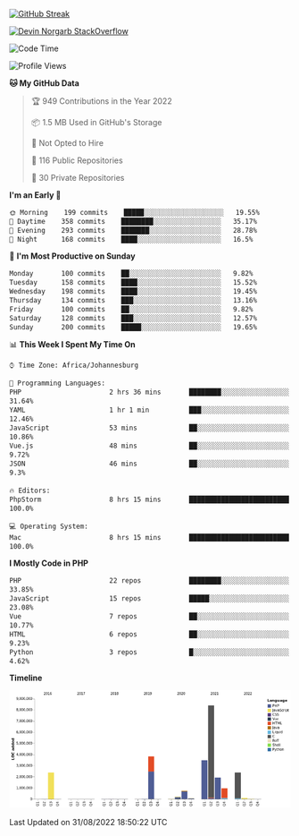 
[![GitHub Streak](http://github-readme-streak-stats.herokuapp.com?user=DevinNorgarb&date_format=M%20j%5B%2C%20Y%5D)](https://git.io/streak-stats)


[![Devin Norgarb StackOverflow](https://github-readme-stackoverflow.vercel.app/?userID=4993755)](https://stackoverflow.com/users/4993755/devin-norgarb)

<!--START_SECTION:waka-->
![Code Time](http://img.shields.io/badge/Code%20Time-5%2C742%20hrs%2017%20mins-blue)

![Profile Views](http://img.shields.io/badge/Profile%20Views-1-blue)

**🐱 My GitHub Data** 

> 🏆 949 Contributions in the Year 2022
 > 
> 📦 1.5 MB Used in GitHub's Storage 
 > 
> 🚫 Not Opted to Hire
 > 
> 📜 116 Public Repositories 
 > 
> 🔑 30 Private Repositories  
 > 
**I'm an Early 🐤** 

```text
🌞 Morning    199 commits    █████░░░░░░░░░░░░░░░░░░░░   19.55% 
🌆 Daytime    358 commits    ████████░░░░░░░░░░░░░░░░░   35.17% 
🌃 Evening    293 commits    ███████░░░░░░░░░░░░░░░░░░   28.78% 
🌙 Night      168 commits    ████░░░░░░░░░░░░░░░░░░░░░   16.5%

```
📅 **I'm Most Productive on Sunday** 

```text
Monday       100 commits    ██░░░░░░░░░░░░░░░░░░░░░░░   9.82% 
Tuesday      158 commits    ████░░░░░░░░░░░░░░░░░░░░░   15.52% 
Wednesday    198 commits    ████░░░░░░░░░░░░░░░░░░░░░   19.45% 
Thursday     134 commits    ███░░░░░░░░░░░░░░░░░░░░░░   13.16% 
Friday       100 commits    ██░░░░░░░░░░░░░░░░░░░░░░░   9.82% 
Saturday     128 commits    ███░░░░░░░░░░░░░░░░░░░░░░   12.57% 
Sunday       200 commits    █████░░░░░░░░░░░░░░░░░░░░   19.65%

```


📊 **This Week I Spent My Time On** 

```text
⌚︎ Time Zone: Africa/Johannesburg

💬 Programming Languages: 
PHP                      2 hrs 36 mins       ████████░░░░░░░░░░░░░░░░░   31.64% 
YAML                     1 hr 1 min          ███░░░░░░░░░░░░░░░░░░░░░░   12.46% 
JavaScript               53 mins             ██░░░░░░░░░░░░░░░░░░░░░░░   10.86% 
Vue.js                   48 mins             ██░░░░░░░░░░░░░░░░░░░░░░░   9.72% 
JSON                     46 mins             ██░░░░░░░░░░░░░░░░░░░░░░░   9.3%

🔥 Editors: 
PhpStorm                 8 hrs 15 mins       █████████████████████████   100.0%

💻 Operating System: 
Mac                      8 hrs 15 mins       █████████████████████████   100.0%

```

**I Mostly Code in PHP** 

```text
PHP                      22 repos            ████████░░░░░░░░░░░░░░░░░   33.85% 
JavaScript               15 repos            █████░░░░░░░░░░░░░░░░░░░░   23.08% 
Vue                      7 repos             ██░░░░░░░░░░░░░░░░░░░░░░░   10.77% 
HTML                     6 repos             ██░░░░░░░░░░░░░░░░░░░░░░░   9.23% 
Python                   3 repos             █░░░░░░░░░░░░░░░░░░░░░░░░   4.62%

```


**Timeline**

![Chart not found](https://raw.githubusercontent.com/DevinNorgarb/DevinNorgarb/main/charts/bar_graph.png) 


 Last Updated on 31/08/2022 18:50:22 UTC
<!--END_SECTION:waka-->

